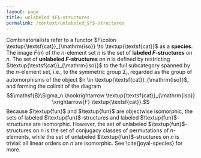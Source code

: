 ```yaml
---
layout: page
title: unlabeled $F$-structures
permalink: /context/unlabeled_$f$-structures
---
```

Combinatorialists refer to a functor $F\colon \textup{\textsf{cat}}_{\mathrm{iso}} \to \textup{\textsf{cat}}$ as a **species**. The image $F(n)$ of the $n$-element set $n$ is the set of **labeled $F$-structures** on $n$. The set of **unlabeled $F$-structures** on $n$ is defined by restricting  $\textup{\textsf{cat}}_{\mathrm{iso}}$ to the full subcategory spanned by the $n$-element set, i.e., to the symmetric group $\Sigma_n$ regarded as the group of automorphisms of the object $n \in \textup{\textsf{cat}}_{\mathrm{iso}}$, and forming the colimit of the diagram $$\mathsf{B}\Sigma_n \hookrightarrow \textup{\textsf{cat}}_{\mathrm{iso}} \xrightarrow{F} \textup{\textsf{cat}}.$$ Because $\textup{fun}$ and $\textup{fun}$ are objectwise isomorphic, the sets of labeled $\textup{fun}$-structures and labeled $\textup{fun}$-structures are isomorphic. However, the set of unlabeled $\textup{fun}$-structures on $n$ is the set of conjugacy classes of permutations of $n$-elements, while the set of unlabeled $\textup{fun}$-structures on $n$ is trivial: all linear orders on $n$ are isomorphic. See \cite{joyal-species} for more.
